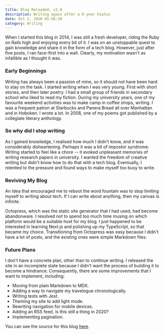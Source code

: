 ```yaml
---
title: Blog Reloaded, v2.0
description: Writing again after a 6-year hiatus
date: Oct 2, 2020 01:56:38
category: Writing
---
```


When I started this blog in 2014, I was still a fresh developer, riding the Ruby
on Rails high and enjoying every bit of it. I was on an unstoppable quest to
gain knowledge and share it in the form of a tech blog. However, just after five
posts, I ran face-first into a wall. Clearly, my motivation wasn't as infallible
as I thought it was.

### Early Beginnings

Writing has always been a passion of mine, so it should not have been hard to
stay on the task. I started writing when I was very young. First with short
stories, and then later poetry. I had a small group of friends in secondary
school who liked to read my fiction. During my university years, one of my
favourite weekend activities was to make camp in coffee shops, writing. I was a
frequent patron at Starbucks and Panera Bread all over Manhattan and in Hoboken.
I wrote a lot. In 2008, one of my poems got published by a collegiate literary
anthology.

### So why did I stop writing

As I gained knowledge, I realised how much I didn't know, and it was
considerably disheartening. Perhaps it was a bit of impostor syndrome. Writing
started to feel like a chore -- it evoked unpleasant memories of writing
research papers in university. I wanted the freedom of creative writing but
didn't know how to do that with a tech blog. Eventually, I relented to the
pressure and found ways to make myself too busy to write.

### Reviving My Blog

An idea that encouraged me to reboot the word fountain was to stop limiting
myself to writing about tech. If I can write about anything, then my canvas is
infinite.

Octopress, which was the static site generator that I had used, had become
abandonware. I resolved not to spend too much time musing on which platform
would be a suitable host for my blog. I just happened to be interested in
learning Next.js and polishing up my TypeScript, so that became my choice.
Transitioning from Octopress was easy because I didn't have a lot of posts, and
the existing ones were simple Markdown files.

### Future Plans

I don't have a concrete plan, other than to continue writing. I released the
site in an incomplete state because I didn't want the process of building it to
become a hindrance. Consequently, there are some improvements that I want to
implement, including:

- Moving from plain Markdown to MDX.
- Adding a way to navigate my travelogue chronologically.
- Writing tests with Jest.
- Theming my site to add light mode.
- Rewriting navigation for mobile devices.
- Adding an RSS feed, is this still a thing in 2020?
- Implementing pagination.

You can see the source for this blog
[here](https://github.com/davidkariuki/blog).
